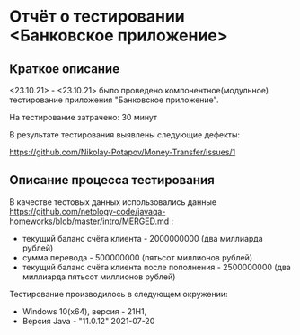 # Отчёт о тестировании <Банковское приложение>

## Краткое описание

<23.10.21> - <23.10.21> было проведено компонентное(модульное) тестирование приложения "Банковское приложение".

На тестирование затрачено: 30 минут

В результате тестирования выявлены следующие дефекты:

https://github.com/Nikolay-Potapov/Money-Transfer/issues/1

## Описание процесса тестирования

В качестве тестовых данных использовались данные https://github.com/netology-code/javaqa-homeworks/blob/master/intro/MERGED.md :
* текущий баланс счёта клиента - 2000000000 (два миллиарда рублей)
* сумма перевода - 500000000 (пятьсот миллионов рублей)
* текущий баланс счёта клиента после пополнения - 2500000000 (два миллиарда пятьсот миллионов рублей)

Тестирование производилось в следующем окружении:
* Windows 10(x64), версия - 21H1,
* Версия Java - "11.0.12" 2021-07-20